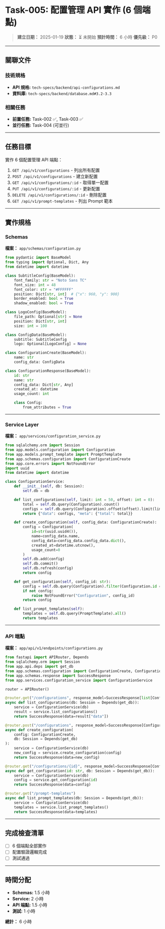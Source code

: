 # Task-005: 配置管理 API 實作 (6 個端點)

> **建立日期：** 2025-01-19
> **狀態：** ⏳ 未開始
> **預計時間：** 6 小時
> **優先級：** P0

---

## 關聯文件

### 技術規格
- **API 規格:** `tech-specs/backend/api-configurations.md`
- **資料庫:** `tech-specs/backend/database.md#3.2-3.3`

### 相關任務
- **前置任務:** Task-002 ✅, Task-003 ✅
- **並行任務:** Task-004 (可並行)

---

## 任務目標

實作 6 個配置管理 API 端點：
1. `GET /api/v1/configurations` - 列出所有配置
2. `POST /api/v1/configurations` - 建立新配置
3. `GET /api/v1/configurations/:id` - 取得單一配置
4. `PUT /api/v1/configurations/:id` - 更新配置
5. `DELETE /api/v1/configurations/:id` - 刪除配置
6. `GET /api/v1/prompt-templates` - 列出 Prompt 範本

---

## 實作規格

### Schemas

**檔案：** `app/schemas/configuration.py`

```python
from pydantic import BaseModel
from typing import Optional, Dict, Any
from datetime import datetime

class SubtitleConfig(BaseModel):
    font_family: str = "Noto Sans TC"
    font_size: int = 48
    font_color: str = "#FFFFFF"
    position: Dict[str, int]  # {"x": 960, "y": 900}
    border_enabled: bool = True
    shadow_enabled: bool = True

class LogoConfig(BaseModel):
    file_path: Optional[str] = None
    position: Dict[str, int]
    size: int = 100

class ConfigData(BaseModel):
    subtitle: SubtitleConfig
    logo: Optional[LogoConfig] = None

class ConfigurationCreate(BaseModel):
    name: str
    config_data: ConfigData

class ConfigurationResponse(BaseModel):
    id: str
    name: str
    config_data: Dict[str, Any]
    created_at: datetime
    usage_count: int

    class Config:
        from_attributes = True
```

---

### Service Layer

**檔案：** `app/services/configuration_service.py`

```python
from sqlalchemy.orm import Session
from app.models.configuration import Configuration
from app.models.prompt_template import PromptTemplate
from app.schemas.configuration import ConfigurationCreate
from app.core.errors import NotFoundError
import uuid
from datetime import datetime

class ConfigurationService:
    def __init__(self, db: Session):
        self.db = db

    def list_configurations(self, limit: int = 50, offset: int = 0):
        total = self.db.query(Configuration).count()
        configs = self.db.query(Configuration).offset(offset).limit(limit).all()
        return {"data": configs, "meta": {"total": total}}

    def create_configuration(self, config_data: ConfigurationCreate):
        config = Configuration(
            id=str(uuid.uuid4()),
            name=config_data.name,
            config_data=config_data.config_data.dict(),
            created_at=datetime.utcnow(),
            usage_count=0
        )
        self.db.add(config)
        self.db.commit()
        self.db.refresh(config)
        return config

    def get_configuration(self, config_id: str):
        config = self.db.query(Configuration).filter(Configuration.id == config_id).first()
        if not config:
            raise NotFoundError("Configuration", config_id)
        return config

    def list_prompt_templates(self):
        templates = self.db.query(PromptTemplate).all()
        return templates
```

---

### API 端點

**檔案：** `app/api/v1/endpoints/configurations.py`

```python
from fastapi import APIRouter, Depends
from sqlalchemy.orm import Session
from app.api.deps import get_db
from app.schemas.configuration import ConfigurationCreate, ConfigurationResponse
from app.schemas.response import SuccessResponse
from app.services.configuration_service import ConfigurationService

router = APIRouter()

@router.get("/configurations", response_model=SuccessResponse[list[ConfigurationResponse]])
async def list_configurations(db: Session = Depends(get_db)):
    service = ConfigurationService(db)
    result = service.list_configurations()
    return SuccessResponse(data=result["data"])

@router.post("/configurations", response_model=SuccessResponse[ConfigurationResponse], status_code=201)
async def create_configuration(
    config: ConfigurationCreate,
    db: Session = Depends(get_db)
):
    service = ConfigurationService(db)
    new_config = service.create_configuration(config)
    return SuccessResponse(data=new_config)

@router.get("/configurations/{id}", response_model=SuccessResponse[ConfigurationResponse])
async def get_configuration(id: str, db: Session = Depends(get_db)):
    service = ConfigurationService(db)
    config = service.get_configuration(id)
    return SuccessResponse(data=config)

@router.get("/prompt-templates")
async def list_prompt_templates(db: Session = Depends(get_db)):
    service = ConfigurationService(db)
    templates = service.list_prompt_templates()
    return SuccessResponse(data=templates)
```

---

## 完成檢查清單

- [ ] 6 個端點全部實作
- [ ] 配置驗證邏輯完成
- [ ] 測試通過

---

## 時間分配

- **Schemas:** 1.5 小時
- **Service:** 2 小時
- **API 端點:** 1.5 小時
- **測試:** 1 小時

**總計：** 6 小時
